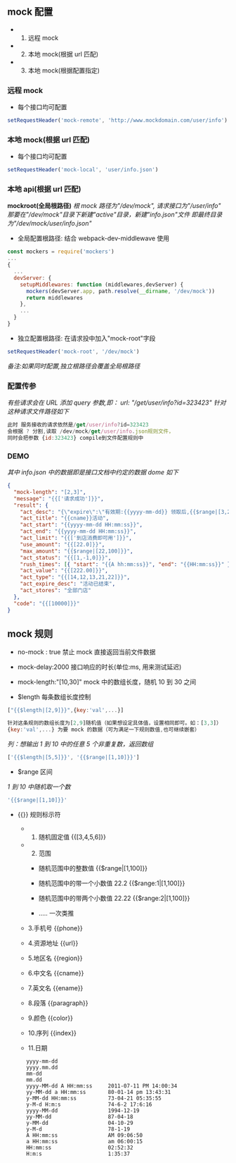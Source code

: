 ## mock 配置

- 1. 远程 mock
- 2. 本地 mock(根据 url 匹配)
- 3. 本地 mock(根据配置指定)

### 远程 mock

- 每个接口均可配置

```js
setRequestHeader('mock-remote', 'http://www.mockdomain.com/user/info')
```

### 本地 mock(根据 url 匹配)

- 每个接口均可配置

```js
setRequestHeader('mock-local', 'user/info.json')
```

### 本地 api(根据 url 匹配)

**mockroot(全局根路径)**
_根 mock 路径为"/dev/mock", 请求接口为"/user/info"
那要在"/dev/mock"目录下新建"active"目录，新建"info.json"文件
即最终目录为"/dev/mock/user/info.json"_

- 全局配置根路径: 结合 webpack-dev-middlewave 使用

```js
const mockers = require('mockers')
...
{
  ...
  devServer: {
    setupMiddlewares: function (middlewares,devServer) {
      mockers(devServer.app, path.resolve(__dirname, '/dev/mock'))
      return middlewares
    },
    ...
  }
}
```

- 独立配置根路径: 在请求投中加入"mock-root"字段

```js
setRequestHeader('mock-root', '/dev/mock')
```

_备注:如果同时配置,独立根路径会覆盖全局根路径_

### 配置传参

_有些请求会在 URL 添加 query 参数,即：
url: "/get/user/info?id=323423"
针对这种请求文件路径如下_

```js
此时 服务接收的请求依然是/get/user/info?id=323423
会根据 ? 分割,读取 /dev/mock/get/user/info.json规则文件，
同时会把参数 {id:323423} compile到文件配置规则中
```

### DEMO

_其中 info.json 中的数据即是接口文档中约定的数据 dome 如下_

```json
{
  "mock-length": "[2,3]",
  "message": "{{['请求成功']}}",
  "result": {
    "act_desc": "{\"expire\":\"有效期:{{yyyy-mm-dd}} 领取后,{{$range|[3,22]}}天有效\",\"store\":{\"pre_show\":\"适用全部门店\",\"choose_store\":[\"{{cname}}\",\"{{cname}}\"]},\"desc\":\"222\"}",
    "act_title": "{{cname}}活动",
    "act_start": "{{yyyy-mm-dd HH:mm:ss}}",
    "act_end": "{{yyyy-mm-dd HH:mm:ss}}",
    "act_limit": "{{['到店消费即可用']}}",
    "use_amount": "{{[22.0]}}",
    "max_amount": "{{$range|[22,100]}}",
    "act_status": "{{[1,-1,0]}}",
    "rush_times": [{ "start": "{{A hh:mm:ss}}", "end": "{{HH:mm:ss}}" }],
    "act_value": "{{[222.00]}}",
    "act_type": "{{[14,12,13,21,22]}}",
    "act_expire_desc": "活动已结束",
    "act_stores": "全部门店"
  },
  "code": "{{[10000]}}"
}
```

## mock 规则

- no-mock : true
  禁止 mock 直接返回当前文件数据

- mock-delay:2000
  接口响应的时长(单位:ms, 用来测试延迟)

- mock-length:"[10,30]"
  mock 中的数组长度，随机 10 到 30 之间

- $length
  每条数组长度控制

```js
["{{$length|[2,9]}}",{key:'val',...}]

针对这条规则的数组长度为[2,9]随机值（如果想设定具体值，设置相同即可。如：[3,3]）
{key:'val',...} 为要 mock 的数据（可为满足一下规则数值,也可继续嵌套）
```

_列：想输出 1 到 10 中的任意 5 个非重复数，返回数组_

```js
['{{$length|[5,5]}}', '{{$range|[1,10]}}']
```

- $range
  区间

_1 到 10 中随机取一个数_

```js
'{{$range|[1,10]}}'
```

- {{}}
  规则标示符

  - 1. 随机固定值
       {{[3,4,5,6]}}

  - 2. 范围

    - 随机范围中的整数值
      {{$range|[1,100]}}

    - 随机范围中的带一个小数值 22.2
      {{$range:1|[1,100]}}

    - 随机范围中的带两个小数值 22.22
      {{$range:2|[1,100]}}
    - ….. 一次类推

  - 3.手机号
    {{phone}}

  - 4.资源地址
    {{url}}

  - 5.地区名
    {{region}}

  - 6.中文名
    {{cname}}

  - 7.英文名
    {{ename}}

  - 8.段落
    {{paragraph}}

  - 9.颜色
    {{color}}

  - 10.序列
    {{index}}

  - 11.日期

```
      yyyy-mm-dd
      yyyy.mm.dd
      mm-dd
      mm.dd
      yyyy-MM-dd A HH:mm:ss     2011-07-11 PM 14:00:34
      yy-MM-dd a HH:mm:ss       80-01-14 pm 13:43:31
      y-MM-dd HH:mm:ss          73-04-21 05:35:55
      y-M-d H:m:s               74-6-2 17:6:16
      yyyy-MM-dd                1994-12-19
      yy-MM-dd                  87-04-18
      y-MM-dd                   04-10-29
      y-M-d                     78-1-19
      A HH:mm:ss                AM 09:06:50
      a HH:mm:ss                am 06:00:15
      HH:mm:ss                  02:52:32
      H:m:s                     1:35:37
```
